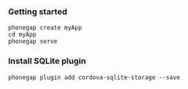 ### Getting started
```
phonegap create myApp
cd myApp
phonegap serve
```

### Install SQLite plugin
```
phonegap plugin add cordova-sqlite-storage --save
```